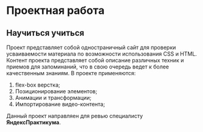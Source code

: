 # Проектная работа 
## Научиться учиться
Проект представляет собой одностраничный сайт для проверки усваиваемости материала по возможности использования CSS и HTML.  
Контент проекта представляет собой описание различных техник и приемов для запоминаний, что в свою очередь ведет к более качественным знаниям.
В проекте применяются:  
1. flex-box верстка;
2. Позиционирование элементов;
3. Анимации и трансформации;
4. Импортирование видео-контента;


Данный проект направляен для ревью специалисту **ЯндексПрактикума**.
